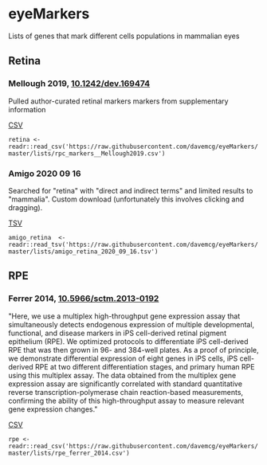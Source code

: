 # eyeMarkers
Lists of genes that mark different cells populations in mammalian eyes


## Retina 

### Mellough 2019, [10.1242/dev.169474](https://dev.biologists.org/content/146/2/dev169474)
Pulled author-curated retinal markers markers from supplementary information

[CSV](lists/rpc_markers__Mellough2019.csv)

`retina <- readr::read_csv('https://raw.githubusercontent.com/davemcg/eyeMarkers/master/lists/rpc_markers__Mellough2019.csv')`

### Amigo 2020 09 16

Searched for "retina" with "direct and indirect terms" and limited results to "mammalia". Custom download (unfortunately this involves clicking and dragging).

[TSV](lists/amigo_retina_2020_09_16.tsv)

`amigo_retina  <- readr::read_tsv('https://raw.githubusercontent.com/davemcg/eyeMarkers/master/lists/amigo_retina_2020_09_16.tsv')`

## RPE

### Ferrer 2014, [10.5966/sctm.2013-0192](https://stemcellsjournals.onlinelibrary.wiley.com/doi/full/10.5966/sctm.2013-0192)
"Here, we use a multiplex high-throughput gene expression assay that simultaneously detects endogenous expression of multiple developmental, functional, and disease markers in iPS cell-derived retinal pigment epithelium (RPE). We optimized protocols to differentiate iPS cell-derived RPE that was then grown in 96- and 384-well plates. As a proof of principle, we demonstrate differential expression of eight genes in iPS cells, iPS cell-derived RPE at two different differentiation stages, and primary human RPE using this multiplex assay. The data obtained from the multiplex gene expression assay are significantly correlated with standard quantitative reverse transcription-polymerase chain reaction-based measurements, confirming the ability of this high-throughput assay to measure relevant gene expression changes."

[CSV](lists/rpe_ferrer_2014.csv)

`rpe <- readr::read_csv('https://raw.githubusercontent.com/davemcg/eyeMarkers/master/lists/rpe_ferrer_2014.csv')`
